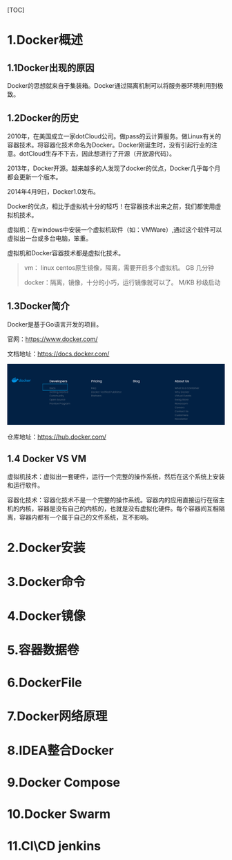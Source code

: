 [TOC]

# 1.Docker概述

## 1.1Docker出现的原因

​	Docker的思想就来自于集装箱。Docker通过隔离机制可以将服务器环境利用到极致。

## 1.2Docker的历史

2010年，在美国成立一家dotCloud公司。做pass的云计算服务。做Linux有关的容器技术。将容器化技术命名为Docker。Docker刚诞生时，没有引起行业的注意。dotCloud生存不下去，因此想进行了开源（开放源代码）。

2013年，Docker开源。越来越多的人发现了docker的优点，Docker几乎每个月都会更新一个版本。

2014年4月9日，Docker1.0发布。

Docker的优点，相比于虚拟机十分的轻巧！在容器技术出来之前，我们都使用虚拟机技术。

虚拟机：在windows中安装一个虚拟机软件（如：VMWare）,通过这个软件可以虚拟出一台或多台电脑，笨重。

虚拟机和Docker容器技术都是虚拟化技术。

> vm： linux centos原生镜像，隔离，需要开启多个虚拟机。 GB 几分钟
>
> docker：隔离，镜像，十分的小巧，运行镜像就可以了。     M/KB 秒级启动

## 1.3Docker简介

Docker是基于Go语言开发的项目。

官网：https://www.docker.com/

文档地址：https://docs.docker.com/

![image-20211215193610733](docker学习.assets/image-20211215193610733.png)

仓库地址：https://hub.docker.com/

## 1.4 Docker VS VM

虚拟机技术：虚拟出一套硬件，运行一个完整的操作系统，然后在这个系统上安装和运行软件。

容器化技术：容器化技术不是一个完整的操作系统。容器内的应用直接运行在宿主机的内核，容器是没有自己的内核的，也就是没有虚拟化硬件。每个容器间互相隔离，容器内都有一个属于自己的文件系统，互不影响。

# 2.Docker安装

# 3.Docker命令

# 4.Docker镜像

# 5.容器数据卷

# 6.DockerFile

# 7.Docker网络原理

# 8.IDEA整合Docker

# 9.Docker Compose

# 10.Docker Swarm

# 11.CI\CD jenkins